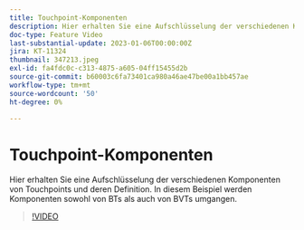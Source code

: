 ```yaml
---
title: Touchpoint-Komponenten
description: Hier erhalten Sie eine Aufschlüsselung der verschiedenen Komponenten von Touchpoints und deren Definition. In diesem Beispiel werden Komponenten sowohl von BTs als auch von BVTs umgangen.
doc-type: Feature Video
last-substantial-update: 2023-01-06T00:00:00Z
jira: KT-11324
thumbnail: 347213.jpeg
exl-id: fa4fdc0c-c313-4875-a605-04ff15455d2b
source-git-commit: b60003c6fa73401ca980a46ae47be00a1bb457ae
workflow-type: tm+mt
source-wordcount: '50'
ht-degree: 0%

---
```


# Touchpoint-Komponenten

Hier erhalten Sie eine Aufschlüsselung der verschiedenen Komponenten von Touchpoints und deren Definition. In diesem Beispiel werden Komponenten sowohl von BTs als auch von BVTs umgangen.

>[!VIDEO](https://video.tv.adobe.com/v/347213/?quality=12&learn=on)
